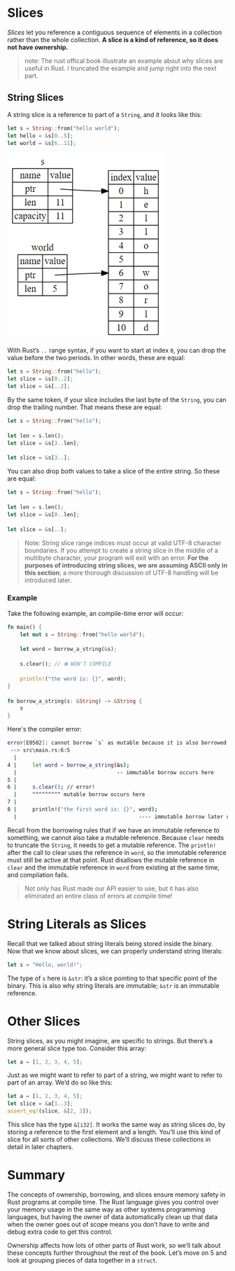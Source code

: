 # Slices
*Slices* let you reference a contiguous sequence of elements in a collection rather than the whole collection. **A slice is a kind of reference, so it does not have ownership.**

> note: The rust offical book illustrate an example about why slices are useful in Rust. I truncated the example and jump right into the next part.

## String Slices
A string slice is a reference to part of a `String`, and it looks like this:
```rust
let s = String::from("hello world");
let hello = &s[0..5];
let world = &s[6..11];
```

![image-20221226083424308](./images/image-20221226083424308.png)

With Rust’s `..` range syntax, if you want to start at index `0`, you can drop the value before the two periods. In other words, these are equal:
```rust
let s = String::from("hello");
let slice = &s[0..2];
let slice = &s[..2];
```

By the same token, if your slice includes the last byte of the `String`, you can drop the trailing number. That means these are equal:
```rust
let s = String::from("hello");

let len = s.len();
let slice = &s[3..len];

let slice = &s[3..];
```

You can also drop both values to take a slice of the entire string. So these are equal:
```rust
let s = String::from("hello");

let len = s.len();
let slice = &s[0..len];

let slice = &s[..];
```

> Note: String slice range indices must occur at valid UTF-8 character boundaries. If you attempt to create a string slice in the middle of a multibyte character, your program will exit with an error. **For the purposes of introducing string slices, we are assuming ASCII only in this section**; a more thorough discussion of UTF-8 handling will be introduced later.

### Example
Take the following example, an compile-time error will occur:
```rust
fn main() {
    let mut s = String::from("hello world");

    let word = borrow_a_string(&s);

    s.clear(); // ❌ WON'T COMPILE

    println!("the word is: {}", word);
}

fn borrow_a_string(s: &String) -> &String {
    s
}
```
Here's the compiler error:
```bash
error[E0502]: cannot borrow `s` as mutable because it is also borrowed as immutable
 --> src\main.rs:6:5
  |
4 |     let word = borrow_a_string(&s);
  |                                -- immutable borrow occurs here
5 |
6 |     s.clear(); // error!
  |     ^^^^^^^^^ mutable borrow occurs here
7 |
8 |     println!("the first word is: {}", word);
  |                                       ---- immutable borrow later used here  
```
Recall from the borrowing rules that if we have an immutable reference to something, we cannot also take a mutable reference. Because `clear` needs to truncate the `String`, it needs to get a mutable reference. The `println!` after the call to clear uses the reference in `word`, so the immutable reference must still be active at that point. Rust disallows the mutable reference in `clear` and the immutable reference in `word` from existing at the same time, and compilation fails. 

> Not only has Rust made our API easier to use, but it has also eliminated an entire class of errors at compile time!

# String Literals as Slices
Recall that we talked about string literals being stored inside the binary. Now that we know about slices, we can properly understand string literals:
```rust
let s = "Hello, world!";
```
The type of `s` here is `&str`: it’s a slice pointing to that specific point of the binary. This is also why string literals are immutable; `&str` is an immutable reference.

# Other Slices
String slices, as you might imagine, are specific to strings. But there’s a more general slice type too. Consider this array:
```rust
let a = [1, 2, 3, 4, 5];
```

Just as we might want to refer to part of a string, we might want to refer to part of an array. We’d do so like this:
```rust
let a = [1, 2, 3, 4, 5];
let slice = &a[1..3];
assert_eq!(slice, &[2, 3]);
```

This slice has the type `&[i32]`. It works the same way as string slices do, by storing a reference to the first element and a length. You’ll use this kind of slice for all sorts of other collections. We’ll discuss these collections in detail in later chapters.

# Summary
The concepts of ownership, borrowing, and slices ensure memory safety in Rust programs at compile time. The Rust language gives you control over your memory usage in the same way as other systems programming languages, but having the owner of data automatically clean up that data when the owner goes out of scope means you don’t have to write and debug extra code to get this control.

Ownership affects how lots of other parts of Rust work, so we’ll talk about these concepts further throughout the rest of the book. Let’s move on 5 and look at grouping pieces of data together in a `struct`.